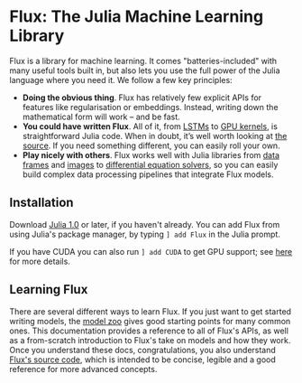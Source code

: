 # Flux: The Julia Machine Learning Library

Flux is a library for machine learning. It comes "batteries-included" with many useful tools built in, but also lets you use the full power of the Julia language where you need it. We follow a few key principles:

* **Doing the obvious thing**. Flux has relatively few explicit APIs for features like regularisation or embeddings. Instead, writing down the mathematical form will work – and be fast.
* **You could have written Flux**. All of it, from [LSTMs](https://github.com/FluxML/Flux.jl/blob/ec16a2c77dbf6ab8b92b0eecd11661be7a62feef/src/layers/recurrent.jl#L131) to [GPU kernels](https://github.com/JuliaGPU/CuArrays.jl), is straightforward Julia code. When in doubt, it’s well worth looking at [the source](https://github.com/FluxML/Flux.jl/). If you need something different, you can easily roll your own.
* **Play nicely with others**. Flux works well with Julia libraries from [data frames](https://github.com/JuliaComputing/JuliaDB.jl) and [images](https://github.com/JuliaImages/Images.jl) to [differential equation solvers](https://github.com/JuliaDiffEq/DifferentialEquations.jl), so you can easily build complex data processing pipelines that integrate Flux models.

## Installation

Download [Julia 1.0](https://julialang.org/) or later, if you haven't already. You can add Flux from using Julia's package manager, by typing `] add Flux` in the Julia prompt.

If you have CUDA you can also run `] add CUDA` to get GPU support; see [here](gpu.md) for more details.

## Learning Flux

There are several different ways to learn Flux. If you just want to get started writing models, the [model zoo](https://github.com/FluxML/model-zoo/) gives good starting points for many common ones. This documentation provides a reference to all of Flux's APIs, as well as a from-scratch introduction to Flux's take on models and how they work. Once you understand these docs, congratulations, you also understand [Flux's source code](https://github.com/FluxML/Flux.jl), which is intended to be concise, legible and a good reference for more advanced concepts.
